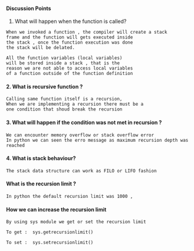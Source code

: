 #### Discussion Points 


1. What will happen when the function is called? 
 ```
 When we invoked a function , the compiler will create a stack 
 frame and the function will gets executed inside 
 the stack , once the function execution was done
 the stack will be delated. 
 
 All the function variables (local variables)
 will be stored inside a stack , that is the 
 reason we are not able to access local variables 
 of a function outside of the function definition 
 ```

#### 2. What is recursive function ?
```
Calling same function itself is a recursion, 
When we are implementing a recursion there must be a
one condition that shoud break the recursion
```
#### 3. What will happen if the condition was not met in recursion ?
```commandline
We can encounter memory overflow or stack overflow error
In python we can seen the erro message as maximum recursion depth was reached 
```
#### 4. What is stack behaviour?
```commandline
The stack data structure can work as FILO or LIFO fashion 
```

#### What is the recursion limit ?
```commandline
In python the default recursion limit was 1000 , 
```

#### How we can increase the recursion limit 
```commandline
By using sys module we get or set the recursion limit 

To get :  sys.getrecursionlimit()

To set :  sys.setrecursionlimit()
```

    